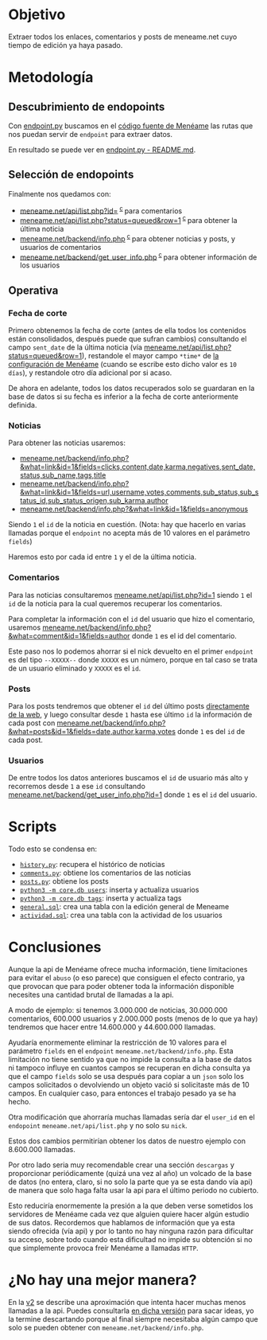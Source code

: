 # Objetivo

Extraer todos los enlaces, comentarios y posts de meneame.net cuyo
tiempo de edición ya haya pasado.

# Metodología

## Descubrimiento de endopoints

Con [endpoint.py](/core/endpoint.py) buscamos en el
[código fuente de Menéame](https://github.com/Meneame/meneame.net/)
las rutas que nos puedan servir de `endpoint` para extraer datos.

En resultado se puede ver en [endpoint.py - README.md](/core/README.md).

## Selección de endopoints

Finalmente nos quedamos con:

* [meneame.net/api/list.php?id=](https://www.meneame.net/api/list.php?id=)<sup>
<a href="https://github.com/Meneame/meneame.net/blob/master/www/api/list.php">c</a>
</sup> para comentarios
* [meneame.net/api/list.php?status=queued&row=1](https://www.meneame.net/api/list.php?status=queued&rows=1)<sup>
<a href="https://github.com/Meneame/meneame.net/blob/master/www/api/list.php">c</a>
</sup> para obtener la última noticia
* [meneame.net/backend/info.php](https://www.meneame.net/backend/info.php?what=&fields=&id=)<sup>
<a href="https://github.com/Meneame/meneame.net/blob/master/www/backend/info.php">c</a>
</sup> para obtener noticias y posts, y usuarios de comentarios
* [meneame.net/backend/get_user_info.php](https://www.meneame.net/backend/get_user_info.php?id=)<sup>
<a href="https://github.com/Meneame/meneame.net/blob/master/www/backend/get_user_info.php">c</a>
</sup> para obtener información de los usuarios

## Operativa

### Fecha de corte

Primero obtenemos la fecha de corte
(antes de ella todos los contenidos están consolidados, después puede que sufran cambios)
consultando el campo `sent_date` de la última noticia (vía [meneame.net/api/list.php?status=queued&row=1](https://www.meneame.net/api/list.php?status=queued&rows=1)),
restandole el mayor campo `*time*` de [la configuración de Menéame](https://github.com/Meneame/meneame.net/blob/master/www/config.php) (cuando se escribe esto dicho valor es `10 días`), y restandole
otro día adicional por si acaso.

De ahora en adelante, todos los datos recuperados solo se guardaran en la base
de datos si su fecha es inferior a la fecha de corte anteriormente definida.

### Noticias

Para obtener las noticias usaremos:

* [meneame.net/backend/info.php?&what=link&id=1&fields=clicks,content,date,karma,negatives,sent_date,status,sub_name,tags,title](https://www.meneame.net/backend/info.php?&what=link&id=1&fields=clicks,content,date,karma,negatives,sent_date,status,sub_name,tags,title)
* [meneame.net/backend/info.php?&what=link&id=1&fields=url,username,votes,comments,sub_status,sub_status_id,sub_status_origen,sub_karma,author](https://www.meneame.net/backend/info.php?&what=link&id=1&fields=url,username,votes,comments,sub_status,sub_status_id,sub_status_origen,sub_karma,author)
* [meneame.net/backend/info.php?&what=link&id=1&fields=anonymous](https://www.meneame.net/backend/info.php?&what=link&id=1&fields=anonymous)

Siendo `1` el `id` de la noticia en cuestión. (Nota: hay que hacerlo en varias llamadas porque el `endpoint` no acepta más de 10 valores en el parámetro `fields`)

Haremos esto por cada id entre `1` y el de la última noticia.

### Comentarios

Para las noticias consultaremos [meneame.net/api/list.php?id=1](https://www.meneame.net/api/list.php?id=1) siendo `1` el `id` de la noticia para la cual
queremos recuperar los comentarios.

Para completar la información con el `id` del usuario que hizo el comentario,
usaremos [meneame.net/backend/info.php?&what=comment&id=1&fields=author](meneame.net/backend/info.php?&what=comment&id=1&fields=author) donde `1` es el id del comentario.

Este paso nos lo podemos ahorrar si el nick devuelto en el primer `endpoint`
es del tipo `--XXXXX--` donde `XXXXX` es un número, porque en tal caso
se trata de un usuario eliminado y `XXXXX` es el `id`.

### Posts

Para los posts tendremos que obtener el `id` del último posts
[directamente de la web](https://www.meneame.net/notame/), y luego
consultar desde `1` hasta ese último `id` la información de cada
post con [meneame.net/backend/info.php?&what=posts&id=1&fields=date,author,karma,votes](https://meneame.net/backend/info.php?&what=comment&id=1&fields=date,author,karma,votes)
donde `1` es del `id` de cada post.

### Usuarios

De entre todos los datos anteriores buscamos el `id` de usuario más alto y
recorremos desde `1` a ese `id` consultando [meneame.net/backend/get_user_info.php?id=1](https://www.meneame.net/backend/get_user_info.php?id=1) donde `1` es el `id` del usuario.

# Scripts

Todo esto se condensa en:

* [`history.py`](/history.py): recupera el histórico de noticias
* [`comments.py`](/comments.py): obtiene los comentarios de las noticias
* [`posts.py`](/posts.py): obtiene los posts
* [`python3 -m core.db users`](/core/db.py): inserta y actualiza usuarios
* [`python3 -m core.db tags`](/core/db.py): inserta y actualiza tags
* [`general.sql`](/sql/views/general.sql): crea una tabla con la edición general de Meneame
* [`actividad.sql`](/sql/views/actividad.sql): crea una tabla con la actividad de los usuarios

# Conclusiones

Aunque la api de Menéame ofrece mucha información, tiene limitaciones para
evitar el `abuso` (o eso parece) que consiguen el efecto contrario, ya que provocan que para
poder obtener toda la información disponible necesites una cantidad brutal de
llamadas a la api.

A modo de ejemplo: si tenemos 3.000.000 de noticias, 30.000.000 comentarios,
600.000 usuarios y 2.000.000 posts (menos de lo que ya hay)
tendremos que hacer entre 14.600.000 y 44.600.000 llamadas.

Ayudaría enormemente eliminar la restricción de 10 valores para el parámetro `fields`
en el `endpoint` `meneame.net/backend/info.php`. Esta limitación no tiene
sentido ya que no impide la consulta a la base de datos ni tampoco influye
en cuantos campos se recuperan en dicha consulta ya que el campo `fields` solo se
usa después para copiar a un `json` solo los campos solicitados
o devolviendo un objeto vació si solicitaste más de 10
campos. En cualquier caso, para entonces el trabajo pesado ya se ha hecho.

Otra modificación que ahorraría muchas llamadas sería dar el `user_id`
en el `endopoint` `meneame.net/api/list.php` y no solo su `nick`.

Estos dos cambios permitirían obtener los datos de nuestro ejemplo con
8.600.000 llamadas.

Por otro lado seria muy recomendable crear una sección `descargas`
y proporcionar periódicamente (quizá una vez al año) un volcado de la base de datos
(no entera, claro, si no solo la parte que ya se esta dando vía api)
de manera que solo haga falta usar la api para el último periodo no cubierto.

Esto reduciría enormemente la presión a la que deben verse sometidos los servidores
de Menéame cada vez que alguien quiere hacer algún estudio de sus datos.
Recordemos que hablamos de información que ya esta siendo ofrecida (vía api) y
por lo tanto no hay ninguna razón para dificultar su acceso, sobre todo cuando
esta dificultad no impide su obtención si no que simplemente provoca
freír Menéame a llamadas `HTTP`.

# ¿No hay una mejor manera?

En la [v2](https://github.com/s-nt-s/meneame.dump/blob/v2/README.md) se describe
una aproximación que intenta hacer muchas menos llamadas a la api.
Puedes consultarla
[en dicha versión](https://github.com/s-nt-s/meneame.dump/blob/v2/README.md)
para sacar ideas,
yo la termine descartando porque al final siempre necesitaba algún
campo que solo se pueden obtener con `meneame.net/backend/info.php`.

